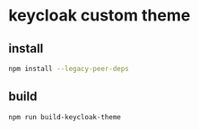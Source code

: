 # keycloak custom theme

## install

```bash
npm install --legacy-peer-deps
```

## build

```bash
npm run build-keycloak-theme
```